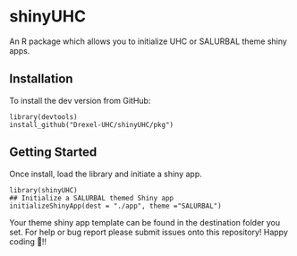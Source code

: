 # shinyUHC

An R package which allows you to initialize UHC or SALURBAL theme shiny apps.

## Installation

To install the dev version from GitHub:

```
library(devtools)
install_github("Drexel-UHC/shinyUHC/pkg")
```

## Getting Started

Once install, load the library and initiate a shiny app.

```
library(shinyUHC)
## Initialize a SALURBAL themed Shiny app
initializeShinyApp(dest = "./app", theme ="SALURBAL")
```

Your theme shiny app template can be found in the destination folder you set. For help or bug report please submit issues onto this repository! Happy coding 🍰!!
